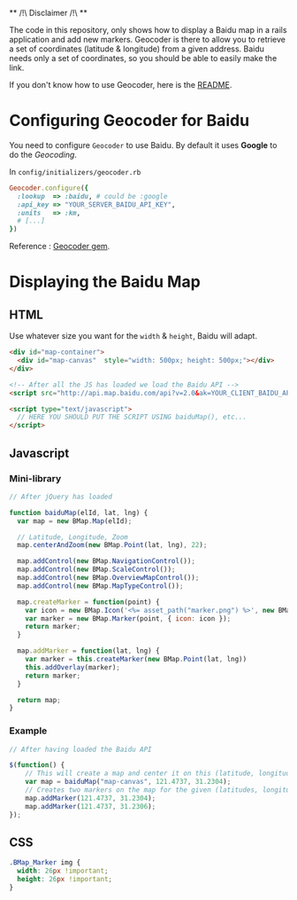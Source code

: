 ** /!\ Disclaimer /!\ **

The code in this repository, only shows how to display a Baidu map in a rails application and add new markers. Geocoder is there to allow you to retrieve a set of coordinates (latitude & longitude) from a given address. Baidu needs only a set of coordinates, so you should be able to easily make the link.

If you don't know how to use Geocoder, here is the [README](https://github.com/alexreisner/geocoder#baidu-baidu).

# Configuring Geocoder for Baidu

You need to configure `Geocoder` to use Baidu. By default it uses **Google** to do the *Geocoding*.

In `config/initializers/geocoder.rb`

```ruby
Geocoder.configure({
  :lookup  => :baidu, # could be :google
  :api_key => "YOUR_SERVER_BAIDU_API_KEY",
  :units   => :km,
  # [...]
})
```

Reference : [Geocoder gem](https://github.com/alexreisner/geocoder#baidu-baidu).

# Displaying the Baidu Map 

## HTML 

Use whatever size you want for the `width` & `height`, Baidu will adapt.

```html
<div id="map-container">
  <div id="map-canvas"  style="width: 500px; height: 500px;"></div>
</div>

<!-- After all the JS has loaded we load the Baidu API -->
<script src="http://api.map.baidu.com/api?v=2.0&ak=YOUR_CLIENT_BAIDU_API_KEY"></script>

<script type="text/javascript">
  // HERE YOU SHOULD PUT THE SCRIPT USING baiduMap(), etc...
</script>
```

## Javascript

### Mini-library

```javascript
// After jQuery has loaded 

function baiduMap(elId, lat, lng) {
  var map = new BMap.Map(elId);

  // Latitude, Longitude, Zoom
  map.centerAndZoom(new BMap.Point(lat, lng), 22); 

  map.addControl(new BMap.NavigationControl());
  map.addControl(new BMap.ScaleControl());
  map.addControl(new BMap.OverviewMapControl());
  map.addControl(new BMap.MapTypeControl());

  map.createMarker = function(point) {
    var icon = new BMap.Icon('<%= asset_path("marker.png") %>', new BMap.Size(26, 26));
    var marker = new BMap.Marker(point, { icon: icon });
    return marker;  
  }

  map.addMarker = function(lat, lng) {
  	var marker = this.createMarker(new BMap.Point(lat, lng))
  	this.addOverlay(marker);
  	return marker;
  }

  return map;
}
```

### Example

```javascript
// After having loaded the Baidu API

$(function() {
	// This will create a map and center it on this (latitude, longitude)
	var map = baiduMap("map-canvas", 121.4737, 31.2304);
	// Creates two markers on the map for the given (latitudes, longitudes)
	map.addMarker(121.4737, 31.2304);
	map.addMarker(121.4737, 31.2306);
});
```

## CSS 

```css
.BMap_Marker img {
  width: 26px !important;
  height: 26px !important;
}
```